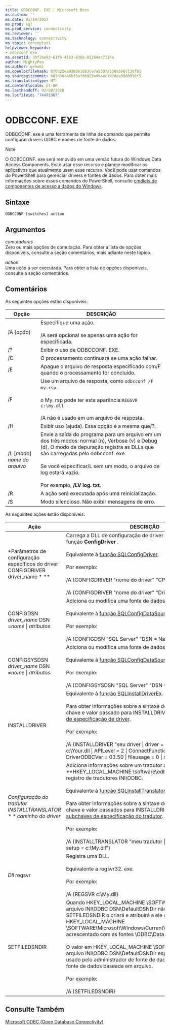 ```yaml
---
title: ODBCCONF. EXE | Microsoft Docs
ms.custom: ''
ms.date: 01/19/2017
ms.prod: sql
ms.prod_service: connectivity
ms.reviewer: ''
ms.technology: connectivity
ms.topic: conceptual
helpviewer_keywords:
- odbcconf.exe
ms.assetid: 3bf2be83-61f9-4183-836b-85204ac7116a
author: MightyPen
ms.author: genemi
ms.openlocfilehash: b70622ea038b61883ce7a5307a558a5667139fb1
ms.sourcegitcommit: b87d36c46b39af8b929ad94ec707dee8800950f5
ms.translationtype: MT
ms.contentlocale: pt-BR
ms.lasthandoff: 02/08/2020
ms.locfileid: "74491967"
---
```

# <a name="odbcconfexe"></a>ODBCCONF. EXE
ODBCCONF. exe é uma ferramenta de linha de comando que permite configurar drivers ODBC e nomes de fonte de dados.  
  
> [!NOTE]  
>  O ODBCCONF. exe será removido em uma versão futura do Windows Data Access Components. Evite usar esse recurso e planeje modificar os aplicativos que atualmente usam esse recurso. Você pode usar comandos do PowerShell para gerenciar drivers e fontes de dados. Para obter mais informações sobre esses comandos do PowerShell, consulte [cmdlets de componentes de acesso a dados do Windows](/powershell/module/wdac).  
  
## <a name="syntax"></a>Sintaxe  
  
```console  
ODBCCONF [switches] action  
```  
  
## <a name="arguments"></a>Argumentos  
 *comutadores*  
 Zero ou mais opções de comutação. Para obter a lista de opções disponíveis, consulte a seção comentários, mais adiante neste tópico.  
  
 *action*  
 Uma ação a ser executada. Para obter a lista de opções disponíveis, consulte a seção comentários.  
  
## <a name="remarks"></a>Comentários  
 As seguintes opções estão disponíveis:  
  
|Opção|DESCRIÇÃO|  
|------------|-----------------|  
|/A {*ação*}|Especifique uma ação.<br /><br /> /A será opcional se apenas uma ação for especificada.|  
|/?|Exibir o uso de ODBCCONF. EXE.|  
|/C|O processamento continuará se uma ação falhar.|  
|/E|Apague o arquivo de resposta especificado com/F quando o processamento for concluído.|  
|/F|Use um arquivo de resposta, como `odbcconf /F my.rsp`.<br /><br /> o My. rsp pode ter esta aparência:`REGSVR c:\my.dll`<br /><br /> /A não é usado em um arquivo de resposta.|  
|/H|Exibir uso (ajuda). Essa opção é a mesma que/?.|  
|/L [*modo*] *nome do arquivo*|Envie a saída do programa para um arquivo em um dos três modos: normal (n), Verbose (v) e Debug (d). O modo de depuração registra as DLLs que são carregadas pelo odbcconf. exe.<br /><br /> Se você especificar/L sem um modo, o arquivo de log estará vazio.<br /><br /> Por exemplo, **/LV log. txt**.|  
|/R|A ação será executada após uma reinicialização.|  
|/S|Modo silencioso. Não exibir mensagens de erro.|  
  
 As seguintes ações estão disponíveis:  
  
|Ação|DESCRIÇÃO|  
|------------|-----------------|  
|*Parâmetros de configuração específicos do driver CONFIGDRIVER driver_name * **|Carrega a DLL de configuração de driver apropriada e chama a função **ConfigDriver** .<br /><br /> Equivalente à [função SQLConfigDriver](../odbc/reference/syntax/sqlconfigdriver-function.md).<br /><br /> Por exemplo:<br /><br /> /A {CONFIGDRIVER "nome do driver" "CPTimeout = 60"}<br /><br /> /A {CONFIGDRIVER "nome do driver" "DriverODBCVer = 03.80"}|  
|CONFIGDSN *driver_name* DSN =*nome* &#124; *atributos*|Adiciona ou modifica uma fonte de dados do sistema.<br /><br /> Equivalente à [função SQLConfigDataSource](../odbc/reference/syntax/sqlconfigdatasource-function.md).<br /><br /> Por exemplo:<br /><br /> /A {CONFIGDSN "SQL Server" "DSN = Name &#124; Server = SRV"}|  
|CONFIGSYSDSN *driver_name* DSN =*nome* &#124; *atributos*|Adiciona ou modifica uma fonte de dados do sistema.<br /><br /> Equivalente à [função SQLConfigDataSource](../odbc/reference/syntax/sqlconfigdatasource-function.md).<br /><br /> Por exemplo:<br /><br /> /A {CONFIGSYSDSN "SQL Server" "DSN = Name &#124; Server = SRV"}|  
|INSTALLDRIVER|Equivalente à [função SQLInstallDriverEx](../odbc/reference/syntax/sqlinstalldriverex-function.md).<br /><br /> Para obter informações sobre a sintaxe de pares de palavras-chave e valor passado para INSTALLDRIVER, consulte [subchaves de especificação de driver](../odbc/reference/install/driver-specification-subkeys.md).<br /><br /> Por exemplo:<br /><br /> /A {INSTALLDRIVER "seu driver &#124; driver = c:\Your.dll &#124; instalação = c:\Your.dll &#124; APILevel = 2 &#124; ConnectFunctions = YYY &#124; DriverODBCVer = 03.50 &#124; fileusage = 0 &#124; sqllevel = 1"}|  
|*Configuração do tradutor INSTALLTRANSLATOR * * caminho do driver*|Adiciona informações sobre um tradutor ao **HKEY_LOCAL_MACHINE \software\odbc\odbcinst. **Chave do registro de tradutores INI\ODBC.<br /><br /> Equivalente à [função SQLInstallTranslatorEx](../odbc/reference/syntax/sqlinstalltranslatorex-function.md).<br /><br /> Para obter informações sobre a sintaxe de pares de palavras-chave e valor passados para INSTALLDRIVER, consulte [subchaves de especificação do tradutor](../odbc/reference/install/translator-specification-subkeys.md).<br /><br /> Por exemplo:<br /><br /> /A {INSTALLTRANSLATOR "meu tradutor &#124; Tradutor = c:\My.dll &#124; setup = c:\My.dll"}|  
|*Dll* regsvr|Registra uma DLL.<br /><br /> Equivalente a regsvr32. exe.<br /><br /> Por exemplo:<br /><br /> /A {REGSVR c:\My.dll}|  
|SETFILEDSNDIR|Quando HKEY_LOCAL_MACHINE \SOFTWARE\ODBC\ODBC. O arquivo INI\ODBC DSN\DefaultDSNDir não existe, a ação SETFILEDSNDIR o criará e atribuirá a ele o valor em HKEY_LOCAL_MACHINE \SOFTWARE\Microsoft\Windows\CurrentVersion\CommonFilesDir, acrescentado com as fontes \ODBC\Data.<br /><br /> O valor em HKEY_LOCAL_MACHINE \SOFTWARE\ODBC\ODBC. O arquivo INI\ODBC DSN\DefaultDSNDir especifica o local padrão usado pelo administrador de fonte de dados ODBC ao criar uma fonte de dados baseada em arquivo.<br /><br /> Por exemplo:<br /><br /> /A {SETFILEDSNDIR}|  
  
## <a name="see-also"></a>Consulte Também  
 [Microsoft ODBC (Open Database Connectivity)](../odbc/microsoft-open-database-connectivity-odbc.md)
